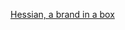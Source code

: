 ---
layout: post
wordpress_id: 1571
wordpress_url: http://noesbueno.com/archives/1571
date: '2013-02-01 13:05:23 -0600'
date_gmt: '2013-02-01 18:05:23 -0600'
body: |
  <p><a href="http://kottke.org/13/02/hessian-a-brand-in-a-box">Hessian, a brand in a box</a></p>
---